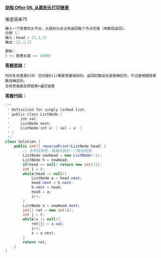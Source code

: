 #### [剑指 Offer 06. 从尾到头打印链表](https://leetcode-cn.com/problems/cong-wei-dao-tou-da-yin-lian-biao-lcof/)

难度简单75

```java
输入一个链表的头节点，从尾到头反过来返回每个节点的值（用数组返回）。
示例 1：
输入：head = [1,3,2]
输出：[2,3,1]

限制：
0 <= 链表长度 <= 10000
```



**答题思路：** 

```
时间复杂度是O(N) 空间是O(1)都是常量级别的。返回的数组长度是确定的，不过是根据链表数目确定的。
总体思路是反转链表+遍历链表
```



**答题代码：** 

```java
/**
 * Definition for singly-linked list.
 * public class ListNode {
 *     int val;
 *     ListNode next;
 *     ListNode(int x) { val = x; }
 * }
 */
class Solution {
    public int[] reversePrint(ListNode head) {
        // 反转链表吧，再遍历放到一个数组里面
        ListNode newHead = new ListNode(-1);
        ListNode h = newHead;
        if(head == null) return new int[]{};
        int i = 0;
        while(head != null){
            ListNode a = head.next;
            head.next = h.next;
            h.next = head;
            head = a;
            i++;
        }
        ListNode x = newHead.next;
        int[] ret = new int[i];
        int j = 0;
        while(x != null){
            ret[j] = x.val;
            j++;
            x = x.next;
        }
        return ret;
    }
}
```

